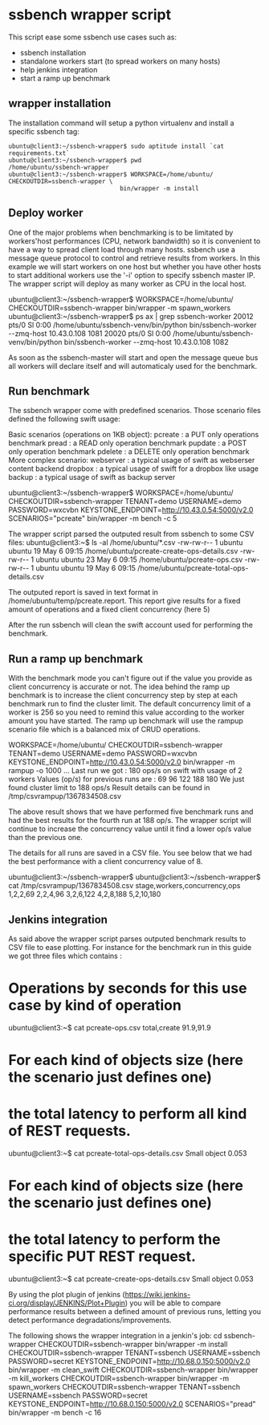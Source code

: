 ssbench wrapper script
======================

This script ease some ssbench use cases such as:
 * ssbench installation
 * standalone workers start (to spread workers on many hosts)
 * help jenkins integration
 * start a ramp up benchmark

wrapper installation
--------------------

The installation command will setup a python virtualenv and install
a specific ssbench tag:

    ubuntu@client3:~/ssbench-wrapper$ sudo aptitude install `cat requirements.txt`
    ubuntu@client3:~/ssbench-wrapper$ pwd
    /home/ubuntu/ssbench-wrapper
    ubuntu@client3:~/ssbench-wrapper$ WORKSPACE=/home/ubuntu/ CHECKOUTDIR=ssbench-wrapper \
                                   bin/wrapper -m install

Deploy worker
-------------

One of the major problems when benchmarking is to be limitated by workers'host performances (CPU, network bandwidth) so it is convenient to have a way to spread client load through many hosts. ssbench use a message queue protocol to control and retrieve results from workers.
In this example we will start workers on one host but whether you have other hosts to start additional workers use the '-i' option to specify ssbench master IP. The wrapper script will deploy as many worker as CPU in the local host.

 ubuntu@client3:~/ssbench-wrapper$ WORKSPACE=/home/ubuntu/ CHECKOUTDIR=ssbench-wrapper bin/wrapper -m spawn_workers
 ubuntu@client3:~/ssbench-wrapper$ ps ax | grep ssbench-worker
 20012 pts/0    Sl     0:00 /home/ubuntu/ssbench-venv/bin/python bin/ssbench-worker --zmq-host 10.43.0.108 1081
 20020 pts/0    Sl     0:00 /home/ubuntu/ssbench-venv/bin/python bin/ssbench-worker --zmq-host 10.43.0.108 1082

As soon as the ssbench-master will start and open the message queue bus all workers will declare itself and will automaticaly used for the benchmark.

Run benchmark
-------------

The ssbench wrapper come with predefined scenarios. Those scenario files defined the following swift usage:

Basic scenarios (operations on 1KB object):
 pcreate : a PUT only operations benchmark
 pread : a READ only operation benchmark
 pupdate : a POST only operation benchmark
 pdelete : a DELETE only operation benchmark
More complex scenario:
 webserver : a typical usage of swift as webserser content backend
 dropbox : a typical usage of swift for a dropbox like usage
 backup : a typical usage of swift as backup server

 ubuntu@client3:~/ssbench-wrapper$ WORKSPACE=/home/ubuntu/ CHECKOUTDIR=ssbench-wrapper TENANT=demo USERNAME=demo PASSWORD=wxcvbn   KEYSTONE_ENDPOINT=http://10.43.0.54:5000/v2.0 SCENARIOS="pcreate" bin/wrapper -m bench -c 5

The wrapper script parsed the outputed result from ssbench to some CSV files:
 ubuntu@client3:~$ ls -al /home/ubuntu/*.csv
 -rw-rw-r-- 1 ubuntu ubuntu 19 May  6 09:15 /home/ubuntu/pcreate-create-ops-details.csv
 -rw-rw-r-- 1 ubuntu ubuntu 23 May  6 09:15 /home/ubuntu/pcreate-ops.csv
 -rw-rw-r-- 1 ubuntu ubuntu 19 May  6 09:15 /home/ubuntu/pcreate-total-ops-details.csv

The outputed report is saved in text format in /home/ubuntu/temp/pcreate.report. This report give results for a fixed amount of operations and a fixed client concurrency (here 5)

After the run ssbench will clean the swift account used for performing the benchmark.

Run a ramp up benchmark
-----------------------

With the benchmark mode you can't figure out if the value you provide as client concurrency is accurate or not. The idea behind the ramp up benchmark is to increase the client concurrency step by step at each benchmark run to find the cluster limit.
The default concurrency limit of a worker is 256 so you need to remind this value according to the worker amount you have started.
The ramp up benchmark will use the rampup scenario file which is a balanced mix of CRUD operations.

WORKSPACE=/home/ubuntu/ CHECKOUTDIR=ssbench-wrapper TENANT=demo USERNAME=demo PASSWORD=wxcvbn
KEYSTONE_ENDPOINT=http://10.43.0.54:5000/v2.0 bin/wrapper -m rampup -o 1000
...
Last run we got : 180 ops/s on swift with usage of 2 workers
Values (op/s) for previous runs are : 69 96 122 188 180
We just found cluster limit to 188 ops/s
Result details can be found in /tmp/csvrampup/1367834508.csv

The above result shows that we have performed five benchmark runs and had the best results for the fourth run at 188 op/s. The wrapper script will continue to increase the concurrency value until it find a lower op/s value than the previous one.

The details for all runs are saved in a CSV file. You see below that we had the best performance with a client concurrency value of 8.

 ubuntu@client3:~/ssbench-wrapper$ ubuntu@client3:~/ssbench-wrapper$ cat /tmp/csvrampup/1367834508.csv
 stage,workers,concurrency,ops
 1,2,2,69
 2,2,4,96
 3,2,6,122
 4,2,8,188
 5,2,10,180

Jenkins integration
-------------------

As said above the wrapper script parses outputed benchmark results to CSV file to ease plotting. For instance for the benchmark run in this guide we got three files which contains :

 # Operations by seconds for this use case by kind of operation
 ubuntu@client3:~$ cat pcreate-ops.csv 
 total,create
 91.9,91.9
 
 # For each kind of objects size (here the scenario just defines one)
 # the total latency to perform all kind of REST requests.
 ubuntu@client3:~$ cat pcreate-total-ops-details.csv 
 Small object
 0.053
 
 # For each kind of objects size (here the scenario just defines one)
 # the total latency to perform the specific PUT REST request.
 ubuntu@client3:~$ cat pcreate-create-ops-details.csv
 Small object
 0.053

By using the plot plugin of jenkins (https://wiki.jenkins-ci.org/display/JENKINS/Plot+Plugin) you will be able to compare performance results  between a defined amount of previous runs, letting you detect performance degradations/improvements. 

The following shows the wrapper integration in a jenkin's job:
 cd ssbench-wrapper
 CHECKOUTDIR=ssbench-wrapper bin/wrapper -m install
 CHECKOUTDIR=ssbench-wrapper TENANT=ssbench USERNAME=ssbench PASSWORD=secret KEYSTONE_ENDPOINT=http://10.68.0.150:5000/v2.0 bin/wrapper -m   clean_swift
 CHECKOUTDIR=ssbench-wrapper bin/wrapper -m kill_workers
 CHECKOUTDIR=ssbench-wrapper bin/wrapper -m spawn_workers
 CHECKOUTDIR=ssbench-wrapper TENANT=ssbench USERNAME=ssbench PASSWORD=secret KEYSTONE_ENDPOINT=http://10.68.0.150:5000/v2.0 SCENARIOS="pread"  bin/wrapper -m bench -c 16
